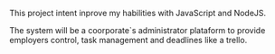 This project intent inprove my habilities with JavaScript and NodeJS.

The system will be a coorporate`s administrator plataform to provide employers control, task management and deadlines like a trello.